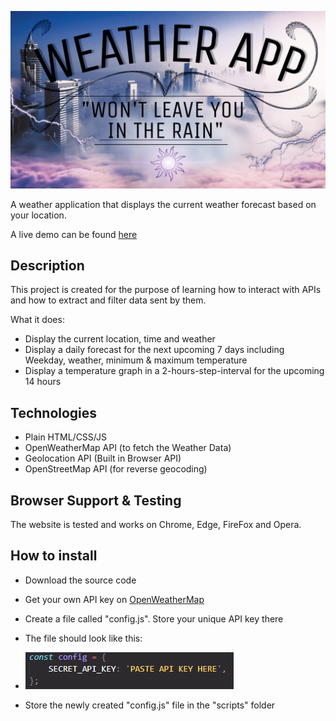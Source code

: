 ![WeatherApp](./images/thumbnail.jpg)

A weather application that displays the current weather forecast based on your location.

A live demo can be found [here](https://hendriktreuner.me/weather-app)

## Description

This project is created for the purpose of learning how to interact with APIs and how to extract and filter data sent by them.

What it does:

-   Display the current location, time and weather
-   Display a daily forecast for the next upcoming 7 days including Weekday, weather, minimum & maximum temperature
-   Display a temperature graph in a 2-hours-step-interval for the upcoming 14 hours

## Technologies

-   Plain HTML/CSS/JS
-   OpenWeatherMap API (to fetch the Weather Data)
-   Geolocation API (Built in Browser API)
-   OpenStreetMap API (for reverse geocoding)

## Browser Support & Testing

The website is tested and works on Chrome, Edge, FireFox and Opera.

## How to install

-   Download the source code
-   Get your own API key on [OpenWeatherMap](https://openweathermap.org/)
-   Create a file called "config.js". Store your unique API key there
-   The file should look like this:
-   ![Screenshot](./images/screenshot.png)

-   Store the newly created "config.js" file in the "scripts" folder
